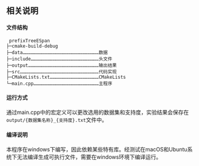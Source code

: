## 相关说明

#### 文件结构

```
 prefixTreeESpan
├─cmake-build-debug
├─data…………………………………………………………………………数据
├─include…………………………………………………………………头文件
├─output……………………………………………………………………输出结果
├─src……………………………………………………………………………代码实现
├─CMakeLists.txt………………………………………………CMakeLists
└─main.cpp………………………………………………………………主程序

```

#### 运行方式

通过main.cpp中的宏定义可以更改选用的数据集和支持度，实验结果会保存在`output/{数据集名称}_{支持度}.txt`文件中。

#### 编译说明

本程序在windows下编写，因此依赖某些特有库。经测试在macOS和Ubuntu系统下无法编译生成可执行文件，需要在windows环境下编译运行。